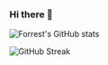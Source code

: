 ### Hi there 👋

<!--
**Lwin2000-dev/Lwin2000-dev** is a ✨ _special_ ✨ repository because its `README.md` (this file) appears on your GitHub profile.

Here are some ideas to get you started:

- 🔭 I’m currently working on ...
- 🌱 I’m currently learning ...
- 👯 I’m looking to collaborate on ...
- 🤔 I’m looking for help with ...
- 💬 Ask me about ...
- 📫 How to reach me: ...
- 😄 Pronouns: ...
- ⚡ Fun fact: ...
-->

![Forrest's GitHub stats](https://github-readme-stats.vercel.app/api?username=lwin2000-dev&show_icons=true&theme=radical)

![GitHub Streak](https://streak-stats.demolab.com?user=lwin2000-dev&theme=radical&border_radius=4.5)
